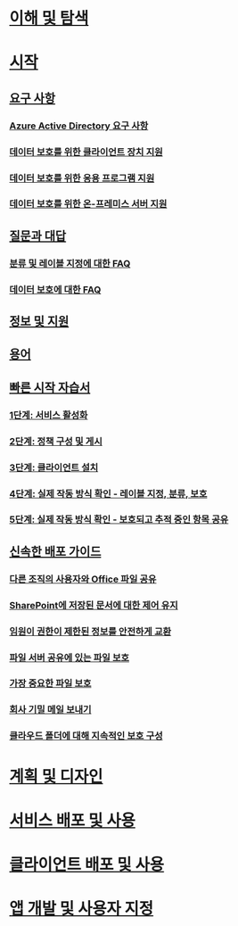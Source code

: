 # [이해 및 탐색](/information-protection/understand-explore/what-is-information-protection)
# [시작](requirements-azure-rms.md)
## [요구 사항](requirements.md)
### [Azure Active Directory 요구 사항](requirements-azure-ad.md)
### [데이터 보호를 위한 클라이언트 장치 지원](requirements-client-devices.md)
### [데이터 보호를 위한 응용 프로그램 지원](requirements-applications.md)
### [데이터 보호를 위한 온-프레미스 서버 지원](requirements-servers.md)
## [질문과 대답](faqs.md)
### [분류 및 레이블 지정에 대한 FAQ](faqs-infoprotect.md)
### [데이터 보호에 대한 FAQ](faqs-rms.md)
## [정보 및 지원](information-support.md)
## [용어](terminology.md)
## [빠른 시작 자습서](infoprotect-quick-start-tutorial.md)
### [1단계: 서비스 활성화](infoprotect-tutorial-step1.md)
### [2단계: 정책 구성 및 게시](infoprotect-tutorial-step2.md)
### [3단계: 클라이언트 설치](infoprotect-tutorial-step3.md)
### [4단계: 실제 작동 방식 확인 - 레이블 지정, 분류, 보호](infoprotect-tutorial-step4.md)
### [5단계: 실제 작동 방식 확인 - 보호되고 추적 중인 항목 공유](infoprotect-tutorial-step5.md)
## [신속한 배포 가이드](rapid-deployment-guide.md)
### [다른 조직의 사용자와 Office 파일 공유](scenario-share-office-file-externally.md)
### [SharePoint에 저장된 문서에 대한 제어 유지](scenario-sharepoint.md)
### [임원이 권한이 제한된 정보를 안전하게 교환](scenario-executives-email.md)
### [파일 서버 공유에 있는 파일 보호](scenario-fci.md)
### [가장 중요한 파일 보호](scenario-secure-most-valuable-files.md)
### [회사 기밀 메일 보내기](scenario-company-confidential-email.md)
### [클라우드 폴더에 대해 지속적인 보호 구성](scenario-work-folders.md)
# [계획 및 디자인](/information-protection/plan-design/deployment-roadmap)
# [서비스 배포 및 사용](/information-protection/deploy-use/activate-service)
# [클라이언트 배포 및 사용](/information-protection/rms-client/use-client)
# [앱 개발 및 사용자 지정](/information-protection/develop/developers-guide)

